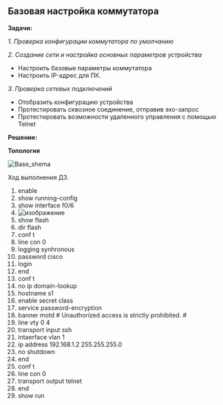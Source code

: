 ## Базовая настройка коммутатора

**Задачи:**

  *1. Проверка конфигурации коммутатора по умолчанию*
  
  *2. Создание сети и настройка основных параметров устройства*
  
   - Настроить базовые параметры коммутатора
   - Настроить IP-адрес для ПК.

  *3. Проверка сетевых подключений*
  
   - Отобразить конфигурацию устройства
   - Протестировать сквозное соединение, отправив эхо-запрос
   - Протестировать возможности удаленного управления с помощью Telnet

**Решение:**

**Топология**

![Base_shema](https://user-images.githubusercontent.com/84719218/153394318-2546512e-c22a-43e1-a538-03ca255b2875.png)

Ход выполнения ДЗ.

1. enable
2. show running-config
3. show interface f0/6
4. ![изображение](https://user-images.githubusercontent.com/84719218/153824640-cba0117f-87e1-4a8d-81fa-e700a1a3928a.png)
5. show flash
6. dir flash
7. conf t
8. line con 0
9. logging synhronous
10. password cisco
11. login
12. end
13. conf t
14. no ip domain-lookup
15. hostname s1
16. enable secret class
17. service password-encryption
18. banner motd # Unauthorized access is strictly prohibited. #
19. line vty 0 4
20. transport input ssh
21. intaerface vlan 1
22. ip address 192.168.1.2 255.255.255.0
23. no shutdown
24. end
25. conf t
26. line con 0
27. transport output telnet
28. end
29. show run
